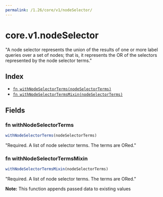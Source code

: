 ```yaml
---
permalink: /1.26/core/v1/nodeSelector/
---
```


# core.v1.nodeSelector

"A node selector represents the union of the results of one or more label queries over a set of nodes; that is, it represents the OR of the selectors represented by the node selector terms."

## Index

* [`fn withNodeSelectorTerms(nodeSelectorTerms)`](#fn-withnodeselectorterms)
* [`fn withNodeSelectorTermsMixin(nodeSelectorTerms)`](#fn-withnodeselectortermsmixin)

## Fields

### fn withNodeSelectorTerms

```ts
withNodeSelectorTerms(nodeSelectorTerms)
```

"Required. A list of node selector terms. The terms are ORed."

### fn withNodeSelectorTermsMixin

```ts
withNodeSelectorTermsMixin(nodeSelectorTerms)
```

"Required. A list of node selector terms. The terms are ORed."

**Note:** This function appends passed data to existing values